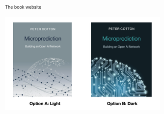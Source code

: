 The book website

### 









![cover](https://github.com/microprediction/home/blob/main/books/cover_choices.png)
